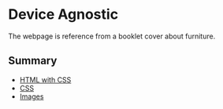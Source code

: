 # Device Agnostic
The webpage is reference from a booklet cover about furniture. 

## Summary
* [HTML with CSS](https://github.com/amyc514/Device-Agnostic/blob/master/cornell-bulletin.html)
* [CSS](https://github.com/amyc514/Device-Agnostic/blob/master/cornell-bulletin.css)
* [Images](https://github.com/amyc514/Device-Agnostic/tree/master/img)
